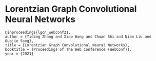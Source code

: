 # Lorentzian Graph Convolutional Neural Networks

```
@inproceedings{lgcn_webconf21,
author = {Yiding Zhang and Xiao Wang and Chuan Shi and Nian Liu and Guojie Song},
title = {Lorentzian Graph Convolutional Neural Networks},
booktitle = {Proceedings of The Web Conference (WebConf)},
year = {2021}
